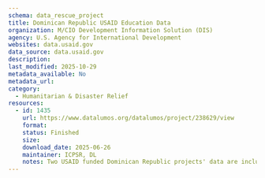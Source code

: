 ```yaml
---
schema: data_rescue_project 
title: Dominican Republic USAID Education Data
organization: M/CIO Development Information Solution (DIS)
agency: U.S. Agency for International Development
websites: data.usaid.gov
data_source: data.usaid.gov
description: 
last_modified: 2025-10-29
metadata_available: No
metadata_url: 
category:
  - Humanitarian & Disaster Relief 
resources:
  - id: 1435
    url: https://www.datalumos.org/datalumos/project/238629/view
    format: 
    status: Finished
    size: 
    download_date: 2025-06-26
    maintainer: ICPSR, DL
    notes: Two USAID funded Dominican Republic projects' data are included in this folder covering the period from 2009 to 2020. The projects are 1) Effective Schools Program (ESP), 2) Read Program (DR READ). Across the projects, the folder contains the following files and numbers of each codebooks (0), consent (0), data files (38), instruments (0), reports (2).
---
```

